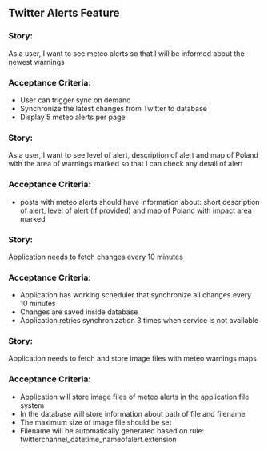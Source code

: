 ## Twitter Alerts Feature

### Story:
As a user, I want to see meteo alerts so that I will be informed about the newest warnings

### Acceptance Criteria:

- User can trigger sync on demand
- Synchronize the latest changes from Twitter to database
- Display 5 meteo alerts per page

### Story:
As a user, I want to see level of alert, description of alert and map of Poland with the area of warnings marked so 
that I can check any detail of alert

### Acceptance Criteria:

- posts with meteo alerts should have information about: short description of alert, level of alert (if provided) 
  and map of Poland with impact area marked


### Story:
Application needs to fetch changes every 10 minutes

### Acceptance Criteria:

- Application has working scheduler that synchronize all changes every 10 minutes
- Changes are saved inside database
- Application retries synchronization 3 times when service is not available

### Story:
Application needs to fetch and store image files with meteo warnings maps

### Acceptance Criteria:

- Application will store image files of meteo alerts in the application file system
- In the database will store information about path of file and filename
- The maximum size of image file should be set
- Filename will be automatically generated based on rule: twitterchannel_datetime_nameofalert.extension